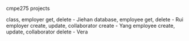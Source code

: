 cmpe275 projects

class, employer get, delete - Jiehan
database, employee get, delete - Rui
employer create, update, collaborator create - Yang
employee create, update, collaborator delete - Vera
